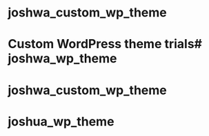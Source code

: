 # joshwa_custom_wp_theme

# Custom WordPress theme trials# joshwa_wp_theme
# joshwa_custom_wp_theme
# joshua_wp_theme
